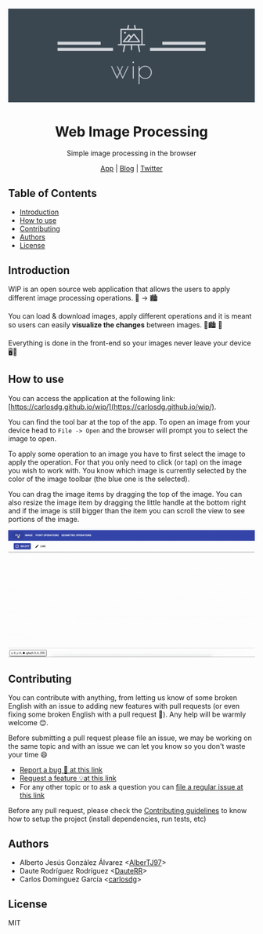 <p align="center">
  <img src="doc/resources/images/wide_logo.png">
</p>

<h1 align="center">Web Image Processing</h1>
<p align="center"> Simple image processing in the browser </p>
<p align="center"> <a href="https://carlosdg.github.io/wip/">App</a> | <a href="https://wipblog463382623.wordpress.com/">Blog</a> | <a href="https://twitter.com/wip_open_source">Twitter</a> </p>

## Table of Contents

- [Introduction](#introduction)
- [How to use](#how-to-use)
- [Contributing](#contributing)
- [Authors](#authors)
- [License](#license)

## Introduction

WIP is an open source web application that allows the users to apply different image processing operations. 🌆 → 🏙

You can load & download images, apply different operations and it is meant so users can easily **visualize the changes** between images. 🌆🏙 🤔

Everything is done in the front-end so your images never leave your device 🖥🔐

## How to use

You can access the application at the following link: [https://carlosdg.github.io/wip/](https://carlosdg.github.io/wip/).

You can find the tool bar at the top of the app. To open an image from your device head to `File -> Open` and the browser will prompt you to select the image to open.

To apply some operation to an image you have to first select the image to apply the operation. For that you only need to click (or tap) on the image you wish to work with. You know which image is currently selected by the color of the image toolbar (the blue one is the selected).

You can drag the image items by dragging the top of the image. You can also resize the image item by dragging the little handle at the bottom right and if the image is still bigger than the item you can scroll the view to see portions of the image.

<p align="center">
  <img src="doc/resources/images/demo.gif" alt="Demo gif showing how to open a file, select and apply an operation to an image and how to drag and resize an image item">
</p>

## Contributing

You can contribute with anything, from letting us know of some broken English with an issue to adding new features with pull requests (or even fixing some broken English with a pull request 🤯). Any help will be warmly welcome 😊.

Before submitting a pull request please file an issue, we may be working on the same topic and with an issue we can let you know so you don't waste your time 😄

- [Report a bug 🐞 at this link](https://github.com/carlosdg/wip/issues/new?assignees=&labels=bug&template=bug-report---.md&title=%5BBUG%5D+Issue+Title)
- [Request a feature 💡at this link](https://github.com/carlosdg/wip/issues/new?assignees=&labels=enhancement&template=feature-request---.md&title=%5BFeat%5D+Issue+Title)
- For any other topic or to ask a question you can [file a regular issue at this link](https://github.com/carlosdg/wip/issues/new)

Before any pull request, please check the [Contributing guidelines](./CONTRIBUTING.md) to know how to setup the project (install dependencies, run tests, etc)

## Authors

- Alberto Jesús González Álvarez &lt;[AlberTJ97](https://github.com/AlberTJ97)&gt;
- Daute Rodríguez Rodríguez &lt;[DauteRR](https://github.com/DauteRR)&gt;
- Carlos Domínguez García &lt;[carlosdg](https://github.com/carlosdg)&gt;

## License

MIT

